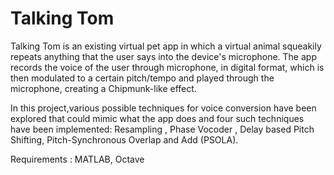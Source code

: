 # Talking Tom

Talking Tom is an existing virtual pet app in which a virtual animal squeakily repeats anything
that the user says into the device's microphone. The app records the voice of the user through
microphone, in digital format, which is then modulated to a certain pitch/tempo
and played through the microphone, creating a Chipmunk-like effect.

In this project,various possible techniques for voice conversion have been explored that could mimic what the app does and four such techniques have been implemented: Resampling , Phase Vocoder , Delay based Pitch Shifting, Pitch-Synchronous Overlap and Add (PSOLA).

Requirements : MATLAB, Octave

